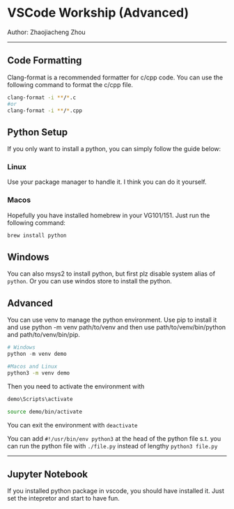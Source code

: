 # VSCode Workship (Advanced)

Author: Zhaojiacheng Zhou

---

## Code Formatting

Clang-format is a recommended formatter for c/cpp code. You can use the following command to format the c/cpp file.

```bash
clang-format -i **/*.c
#or
clang-format -i **/*.cpp
```

## Python Setup

If you only want to install a python, you can simply follow the guide below:

### Linux

Use your package manager to handle it. I think you can do it yourself.

### Macos

Hopefully you have installed homebrew in your VG101/151. Just run the following command:

```zsh
brew install python
```

## Windows

You can also msys2 to install python, but first plz disable system alias of `python`. Or you can use windos store to install the python.

## Advanced

You can use venv to manage the python environment. Use pip to install it and use python -m venv path/to/venv and then use path/to/venv/bin/python and path/to/venv/bin/pip.

```powershell
# Windows
python -m venv demo
```

```zsh
#Macos and Linux
python3 -m venv demo
```

Then you need to activate the environment with

```powershell
demo\Scripts\activate
```

```zsh
source demo/bin/activate
```

You can exit the environment with `deactivate`

You can add `#!/usr/bin/env python3` at the head of the python file s.t. you can run the python file with `./file.py` instead of lengthy `python3 file.py`


---

## Jupyter Notebook

If you installed python package in vscode, you should have installed it. Just set the intepretor and start to have fun.
